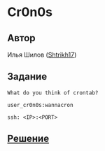 # Cr0n0s

## Автор
Илья Шилов ([Shtrikh17](https://github.com/Shtrikh17))

## Задание
```
What do you think of crontab?

user_cr0n0s:wannacron

ssh: <IP>:<PORT>
```

## [Решение](SOLUTION.md)
